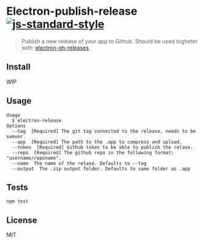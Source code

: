 # Electron-publish-release [![js-standard-style](https://img.shields.io/badge/code%20style-standard-brightgreen.svg?style=flat)](https://github.com/feross/standard)
> Publish a new release of your app to Github. Should be used togheter with: [electron-gh-releases](https://github.com/jenslind/electron-gh-releases).

## Install

WIP

## Usage

```
Usage
  $ electron-release
Options
  --tag  [Required] The git tag connected to the release, needs to be semver.
  --app  [Required] The path to the .app to compress and upload.
  --token  [Required] Github token to be able to publish the relase.
  --repo  [Required] The github repo in the following format: "username/reponame".
  --name  The name of the relase. Defaults to --tag
  --output  The .zip output folder. Defaults to same folder as .app
```

## Tests

```
npm test
```

## License
MIT
